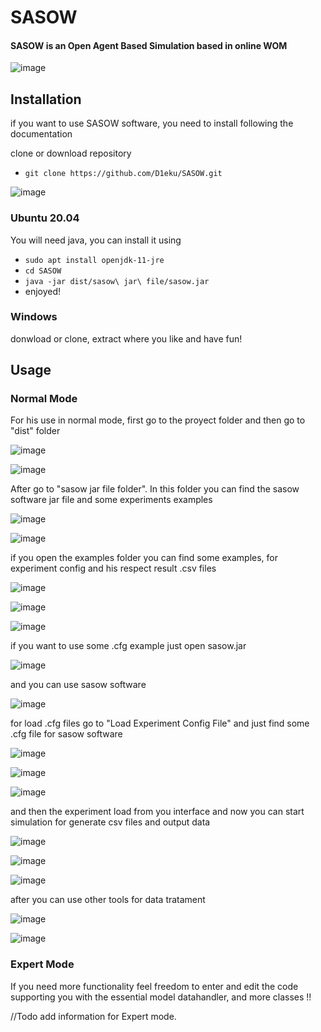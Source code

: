 # SASOW

#### SASOW is an Open Agent Based Simulation based in online WOM

![image](https://user-images.githubusercontent.com/45185542/146555223-42e49c93-cc9e-4834-b86e-fc9335c5df5d.png)

## Installation
if you want to use SASOW software, you need to install following the documentation

clone or download repository

- ```git clone https://github.com/D1eku/SASOW.git```

![image](https://user-images.githubusercontent.com/45185542/146491346-7dd4ef8e-7c98-4f41-a5da-a98a75597b4a.png)

### Ubuntu 20.04 
You will need java, you can install it using 
- ```sudo apt install openjdk-11-jre```
- ```cd SASOW```
- ```java -jar dist/sasow\ jar\ file/sasow.jar```
- enjoyed!

### Windows

donwload or clone, extract where you like and have fun!

## Usage 
### Normal Mode

For his use in normal mode, first go to the proyect folder and then go to "dist" folder

![image](https://user-images.githubusercontent.com/45185542/146491507-bbf2b10a-909b-4c3e-b7e6-71aca81ee22b.png)

![image](https://user-images.githubusercontent.com/45185542/146491547-7609e0ff-6f98-4cb9-a3f9-da397ee76599.png)

After go to "sasow jar file folder". In this folder you can find the sasow software jar file and some experiments examples

![image](https://user-images.githubusercontent.com/45185542/146491604-fdc46322-fb7a-499a-aabc-4dedce7e7eb1.png)

![image](https://user-images.githubusercontent.com/45185542/146491990-97635b4b-1873-4eff-9a54-a5dead2307ed.png)

if you open the examples folder you can find some examples, for experiment config and his respect result .csv files 

![image](https://user-images.githubusercontent.com/45185542/146492012-9d8b8ae4-cae1-4879-9bff-f75e48e8b020.png)

![image](https://user-images.githubusercontent.com/45185542/146492113-899832c6-3848-45fa-8768-7e907366cd48.png)

![image](https://user-images.githubusercontent.com/45185542/146492125-f18745a8-1eff-4e1d-8919-9bcb3c4c85a4.png)

if you want to use some .cfg example just open sasow.jar 

![image](https://user-images.githubusercontent.com/45185542/146492183-4133912e-1354-4b90-9c7e-fb188498051d.png)

and you can use sasow software

![image](https://user-images.githubusercontent.com/45185542/146492215-5245726b-1eea-44eb-a4e5-c465d01a63cf.png)

for load .cfg files go to "Load Experiment Config File" and just find some .cfg file for sasow software

![image](https://user-images.githubusercontent.com/45185542/146492251-9e8711f4-7e12-4809-98ce-06e2e725f69a.png)

![image](https://user-images.githubusercontent.com/45185542/146492309-6e42d901-600f-443e-96a7-062246389ba9.png)

![image](https://user-images.githubusercontent.com/45185542/146492369-de1699cd-d773-4676-8747-cc1f3c886529.png)

and then the experiment load from you interface and now you can start simulation for generate csv files and output data

![image](https://user-images.githubusercontent.com/45185542/146492468-2b89f516-b2f4-4ecd-ab73-e996f5870797.png)

![image](https://user-images.githubusercontent.com/45185542/146492817-3b547c6a-45b5-4e77-b4e6-fb40fd465364.png)

![image](https://user-images.githubusercontent.com/45185542/146492888-8b5be642-6d9f-48f7-8e46-2a2cdf12601f.png)

after you can use other tools for data tratament

![image](https://user-images.githubusercontent.com/45185542/146492956-cb436e74-4e0e-4596-9b87-27096dfd363d.png)

![image](https://user-images.githubusercontent.com/45185542/146493094-9c11b94c-94df-4274-998c-e516f4f2f44b.png)


### Expert Mode

If you need more functionality feel freedom to enter and edit the code supporting you with the essential model datahandler, and more classes !! 

//Todo add information for Expert mode.
